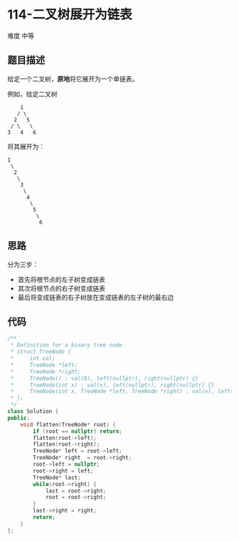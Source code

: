 # 114-二叉树展开为链表

难度 中等



## 题目描述

给定一个二叉树，**原地**将它展开为一个单链表。

例如，给定二叉树
```
    1
   / \
  2   5
 / \   \
3   4   6
```
将其展开为：
```
1
 \
  2
   \
    3
     \
      4
       \
        5
         \
          6
```



## 思路

分为三步：

- 首先将根节点的左子树变成链表
- 其次将根节点的右子树变成链表
- 最后将变成链表的右子树放在变成链表的左子树的最右边



## 代码

```c++
/**
 * Definition for a binary tree node.
 * struct TreeNode {
 *     int val;
 *     TreeNode *left;
 *     TreeNode *right;
 *     TreeNode() : val(0), left(nullptr), right(nullptr) {}
 *     TreeNode(int x) : val(x), left(nullptr), right(nullptr) {}
 *     TreeNode(int x, TreeNode *left, TreeNode *right) : val(x), left(left), right(right) {}
 * };
 */
class Solution {
public:
    void flatten(TreeNode* root) {
        if (root == nullptr) return;
        flatten(root->left);
        flatten(root->right);
        TreeNode* left = root->left;
        TreeNode* right  = root->right;
        root->left = nullptr;
        root->right = left;
        TreeNode* last;
        while(root->right) {
            last = root->right;
            root = root->right;
        }
        last->right = right;
        return;
    }
};
```

